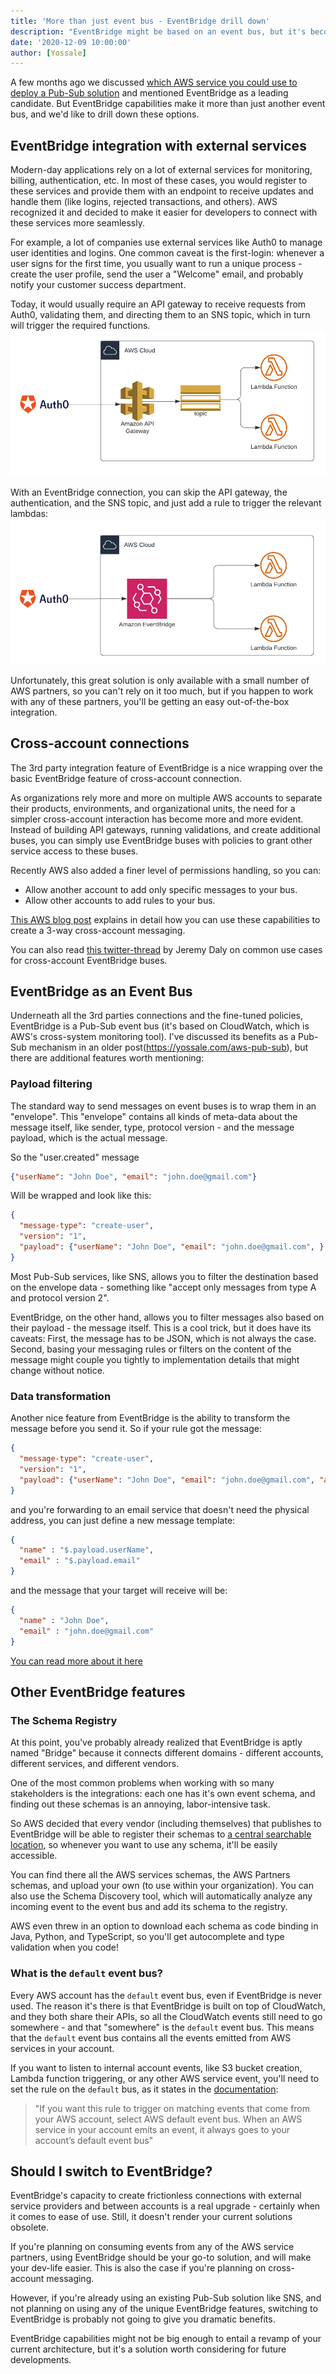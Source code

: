 ```yaml
---
title: 'More than just event bus - EventBridge drill down'
description: "EventBridge might be based on an event bus, but it's becoming a better way to connect across accounts and services. Let's drill in."
date: '2020-12-09 10:00:00'
author: [Yossale]
---
```


A few months ago we discussed [which AWS service you could use to deploy a Pub-Sub solution](aws-pub-sub?utm_source=blog&utm_medium=link) and mentioned EventBridge as a leading candidate. But EventBridge capabilities make it more than just another event bus, and we'd like to drill down these options.

## EventBridge integration with external services

Modern-day applications rely on a lot of external services for monitoring, billing, authentication, etc. In most of these cases, you would register to these services and provide them with an endpoint to receive updates and handle them (like logins, rejected transactions, and others). AWS recognized it and decided to make it easier for developers to connect with these services more seamlessly.

For example, a lot of companies use external services like Auth0 to manage user identities and logins. One common caveat is the first-login: whenever a user signs for the first time, you usually want to run a unique process - create the user profile, send the user a "Welcome" email, and probably notify your customer success department.

Today, it would usually require an API gateway to receive requests from Auth0, validating them, and directing them to an SNS topic, which in turn will trigger the required functions.
![auth0-before](assets/images/2020-12-09-eventbridge-drill-down/auth0-before.png)

With an EventBridge connection, you can skip the API gateway, the authentication, and the SNS topic, and just add a rule to trigger the relevant lambdas:
![auth0-after](assets/images/2020-12-09-eventbridge-drill-down/auth0-after.png)

Unfortunately, this great solution is only available with a small number of AWS partners, so you can't rely on it too much, but if you happen to work with any of these partners, you'll be getting an easy out-of-the-box integration.

## Cross-account connections

The 3rd party integration feature of EventBridge is a nice wrapping over the basic EventBridge feature of cross-account connection.

As organizations rely more and more on multiple AWS accounts to separate their products, environments, and organizational units, the need for a simpler cross-account interaction has become more and more evident. Instead of building API gateways, running validations, and create additional buses, you can simply use EventBridge buses with policies to grant other service access to these buses.

Recently AWS also added a finer level of permissions handling, so you can:
- Allow another account to add only specific messages to your bus.
- Allow other accounts to add rules to your bus.

[This AWS blog post](https://aws.amazon.com/blogs/compute/simplifying-cross-account-access-with-amazon-eventbridge-resource-policies/) explains in detail how you can use these capabilities to create a 3-way cross-account messaging.

You can also read [this twitter-thread](https://twitter.com/jeremy_daly/status/1334238720199979008) by Jeremy Daly on common use cases for cross-account EventBridge buses.

## EventBridge as an Event Bus

Underneath all the 3rd parties connections and the fine-tuned policies, EventBridge is a Pub-Sub event bus (it's based on CloudWatch, which is AWS's cross-system monitoring tool). I've discussed its benefits as a Pub-Sub mechanism in an older post(https://yossale.com/aws-pub-sub), but there are additional features worth mentioning:

### Payload filtering
The standard way to send messages on event buses is to wrap them in an "envelope". This "envelope" contains all kinds of meta-data about the message itself, like sender, type, protocol version - and the message payload, which is the actual message.

So the "user.created" message
```json
{"userName": "John Doe", "email": "john.doe@gmail.com"}
```
Will be wrapped and look like this:
```json
{
  "message-type": "create-user",
  "version": "1",
  "payload": {"userName": "John Doe", "email": "john.doe@gmail.com", }
}
```
Most Pub-Sub services, like SNS, allows you to filter the destination based on the envelope data - something like "accept only messages from type A and protocol version 2".

EventBridge, on the other hand, allows you to filter messages also based on their payload - the message itself.
This is a cool trick, but it does have its caveats: First, the message has to be JSON, which is not always the case. Second, basing your messaging rules or filters on the content of the message might couple you tightly to implementation details that might change without notice.

### Data transformation
Another nice feature from EventBridge is the ability to transform the message before you send it. So if your rule got the message:
```json
{
  "message-type": "create-user",
  "version": "1",
  "payload": {"userName": "John Doe", "email": "john.doe@gmail.com", "address": "123 5th ave NY, NY"}
}
```
and you're forwarding to an email service that doesn't need the physical address, you can just define a new message template:
```json
{
  "name" : "$.payload.userName",
  "email" : "$.payload.email"
}
```
and the message that your target will receive will be:
```json
{
  "name" : "John Doe",
  "email" : "john.doe@gmail.com"
}
```
[You can read more about it here](https://docs.aws.amazon.com/eventbridge/latest/userguide/transform-input.html)
## Other EventBridge features

### The Schema Registry

At this point, you've probably already realized that EventBridge is aptly named "Bridge" because it connects different domains - different accounts, different services, and different vendors.

One of the most common problems when working with so many stakeholders is the integrations: each one has it's own event schema, and finding out these schemas is an annoying, labor-intensive task.

So AWS decided that every vendor (including themselves) that publishes to EventBridge will be able to register their schemas to [a central searchable location](https://docs.aws.amazon.com/eventbridge/latest/userguide/eventbridge-schemas.html#eventbridge-schemas-create), so whenever you want to use any schema, it'll be easily accessible.

You can find there all the AWS services schemas, the AWS Partners schemas, and upload your own (to use within your organization). You can also use the Schema Discovery tool, which will automatically analyze any incoming event to the event bus and add its schema to the registry.

AWS even threw in an option to download each schema as code binding in Java, Python, and TypeScript, so you'll get autocomplete and type validation when you code!

### What is the `default` event bus?

Every AWS account has the `default` event bus, even if EventBridge is never used. The reason it's there is that EventBridge is built on top of CloudWatch, and they both share their APIs, so all the CloudWatch events still need to go somewhere - and that "somewhere" is the `default` event bus. This means that the `default` event bus contains all the events emitted from AWS services in your account.

If you want to listen to internal account events, like S3 bucket creation, Lambda function triggering, or any other AWS service event, you'll need to set the rule on the `default` bus, as it states in the [documentation](https://docs.aws.amazon.com/eventbridge/latest/userguide/create-eventbridge-rule.html):

> "If you want this rule to trigger on matching events that come from your AWS account, select AWS default event bus. When an AWS service in your account emits an event, it always goes to your account’s default event bus"

## Should I switch to EventBridge?

EventBridge's capacity to create frictionless connections with external service providers and between accounts is a real upgrade - certainly when it comes to ease of use. Still, it doesn't render your current solutions obsolete.

If you're planning on consuming events from any of the AWS service partners, using EventBridge should be your go-to solution, and will make your dev-life easier. This is also the case if you're planning on cross-account messaging.

However, if you're already using an existing Pub-Sub solution like SNS, and not planning on using any of the unique EventBridge features, switching to EventBridge is probably not going to give you dramatic benefits.

EventBridge capabilities might not be big enough to entail a revamp of your current architecture, but it's a solution worth considering for future developments.


